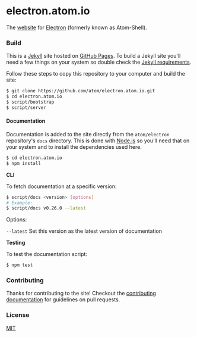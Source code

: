 # electron.atom.io

The [website](http://electron.atom.io) for [Electron](https://github.com/atom/electron) (formerly known as Atom-Shell).

### Build

This is a [Jekyll](http://jekyllrb.com) site hosted on [GitHub Pages](http://pages.github.com). To build a Jekyll site you'll need a few things on your system so double check the [Jekyll requirements](http://jekyllrb.com/docs/installation/#requirements).

Follow these steps to copy this repository to your computer and build the site:

```bash
$ git clone https://github.com/atom/electron.atom.io.git
$ cd electron.atom.io
$ script/bootstrap
$ script/server
```

#### Documentation

Documentation is added to the site directly from the `atom/electron` repository's `docs` directory. This is done with [Node.js](http://www.nodejs.org/download) so you'll need that on your system and to install the dependencies used here.

```bash
$ cd electron.atom.io
$ npm install
```


**CLI**

To fetch documentation at a specific version:

```bash
$ script/docs <version> [options]
# Example:
$ script/docs v0.26.0 --latest
```
Options:

`--latest` Set this version as the latest version of documentation

**Testing**

To test the documentation script:

```bash
$ npm test
```

### Contributing

Thanks for contributing to the site! Checkout the [contributing documentation](CONTRIBUTING.md) for guidelines on pull requests.

### License

[MIT](license.md)
